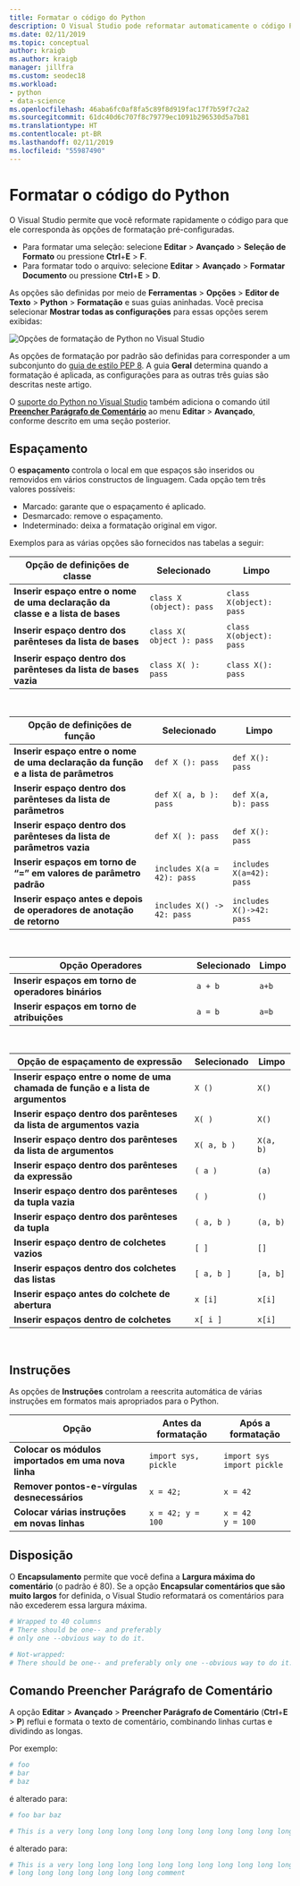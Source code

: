 ```yaml
---
title: Formatar o código do Python
description: O Visual Studio pode reformatar automaticamente o código Python, incluindo espaçamento, instruções, disposição do texto e comentários.
ms.date: 02/11/2019
ms.topic: conceptual
author: kraigb
ms.author: kraigb
manager: jillfra
ms.custom: seodec18
ms.workload:
- python
- data-science
ms.openlocfilehash: 46aba6fc0af8fa5c89f8d919fac17f7b59f7c2a2
ms.sourcegitcommit: 61dc40d6c707f8c79779ec1091b296530d5a7b81
ms.translationtype: HT
ms.contentlocale: pt-BR
ms.lasthandoff: 02/11/2019
ms.locfileid: "55987490"
---
```

# <a name="format-python-code"></a>Formatar o código do Python

O Visual Studio permite que você reformate rapidamente o código para que ele corresponda às opções de formatação pré-configuradas.

- Para formatar uma seleção: selecione **Editar** > **Avançado** > **Seleção de Formato** ou pressione **Ctrl**+**E** > **F**.
- Para formatar todo o arquivo: selecione **Editar** > **Avançado** > **Formatar Documento** ou pressione **Ctrl**+**E** > **D**.

As opções são definidas por meio de **Ferramentas** > **Opções** > **Editor de Texto** > **Python** > **Formatação** e suas guias aninhadas. Você precisa selecionar **Mostrar todas as configurações** para essas opções serem exibidas:

![Opções de formatação de Python no Visual Studio](media/options-editor-formatting.png)

As opções de formatação por padrão são definidas para corresponder a um subconjunto do [guia de estilo PEP 8](https://www.python.org/dev/peps/pep-0008/). A guia **Geral** determina quando a formatação é aplicada, as configurações para as outras três guias são descritas neste artigo.

O [suporte do Python no Visual Studio](installing-python-support-in-visual-studio.md) também adiciona o comando útil [**Preencher Parágrafo de Comentário**](#fill-comment-paragraph-command) ao menu **Editar** > **Avançado**, conforme descrito em uma seção posterior.

## <a name="spacing"></a>Espaçamento

O **espaçamento** controla o local em que espaços são inseridos ou removidos em vários constructos de linguagem. Cada opção tem três valores possíveis:

- Marcado: garante que o espaçamento é aplicado.
- Desmarcado: remove o espaçamento.
- Indeterminado: deixa a formatação original em vigor.

Exemplos para as várias opções são fornecidos nas tabelas a seguir:

| Opção de definições de classe | Selecionado | Limpo |
| --- | --- | --- |
| **Inserir espaço entre o nome de uma declaração da classe e a lista de bases** | `class X (object): pass` | `class X(object): pass` |
| **Inserir espaço dentro dos parênteses da lista de bases** | `class X( object ): pass` | `class X(object): pass` |
| **Inserir espaço dentro dos parênteses da lista de bases vazia** | `class X( ): pass` | `class X(): pass` |

<br/>

| Opção de definições de função | Selecionado | Limpo |
| --- | --- | --- |
| **Inserir espaço entre o nome de uma declaração da função e a lista de parâmetros** | `def X (): pass` | `def X(): pass` |
| **Inserir espaço dentro dos parênteses da lista de parâmetros** | `def X( a, b ): pass` | `def X(a, b): pass` |
| **Inserir espaço dentro dos parênteses da lista de parâmetros vazia** | `def X( ): pass` | `def X(): pass` |
| **Inserir espaços em torno de “=” em valores de parâmetro padrão** | `includes X(a = 42): pass` | `includes X(a=42): pass` |
| **Inserir espaço antes e depois de operadores de anotação de retorno** | `includes X() -> 42: pass` | `includes X()->42: pass` |

<br/>

| Opção Operadores | Selecionado | Limpo |
| --- | --- | --- |
| **Inserir espaços em torno de operadores binários** | `a + b` | `a+b` |
| **Inserir espaços em torno de atribuições** | `a = b` | `a=b` |

<br/>

| Opção de espaçamento de expressão | Selecionado | Limpo |
| --- | --- | --- |
| **Inserir espaço entre o nome de uma chamada de função e a lista de argumentos** | `X ()` | `X()` |
| **Inserir espaço dentro dos parênteses da lista de argumentos vazia** | `X( )` | `X()` |
| **Inserir espaço dentro dos parênteses da lista de argumentos** | `X( a, b )` | `X(a, b)` |
| **Inserir espaço dentro dos parênteses da expressão** | `( a )` | `(a)` |
| **Inserir espaço dentro dos parênteses da tupla vazia** | `( )` | `()` |
| **Inserir espaço dentro dos parênteses da tupla** | `( a, b )` | `(a, b)` |
| **Inserir espaço dentro de colchetes vazios** | `[ ]` | `[]` |
| **Inserir espaços dentro dos colchetes das listas** | `[ a, b ]` | `[a, b]` |
| **Inserir espaço antes do colchete de abertura** | `x [i]` | `x[i]` |
| **Inserir espaços dentro de colchetes** | `x[ i ]` | `x[i]` |

<br/>

## <a name="statements"></a>Instruções

As opções de **Instruções** controlam a reescrita automática de várias instruções em formatos mais apropriados para o Python.

| Opção | Antes da formatação | Após a formatação |
| --- | --- | --- |
| **Colocar os módulos importados em uma nova linha** | `import sys, pickle` | `import sys`<br/>`import pickle` |
| **Remover pontos-e-vírgulas desnecessários** | `x = 42;` | `x = 42` |
| **Colocar várias instruções em novas linhas** | `x = 42; y = 100` | `x = 42`<br/>`y = 100` |

## <a name="wrapping"></a>Disposição

O **Encapsulamento** permite que você defina a **Largura máxima do comentário** (o padrão é 80). Se a opção **Encapsular comentários que são muito largos** for definida, o Visual Studio reformatará os comentários para não excederem essa largura máxima.

```python
# Wrapped to 40 columns
# There should be one-- and preferably
# only one --obvious way to do it.
```

```python
# Not-wrapped:
# There should be one-- and preferably only one --obvious way to do it.
```

## <a name="fill-comment-paragraph-command"></a>Comando Preencher Parágrafo de Comentário

A opção **Editar** > **Avançado** > **Preencher Parágrafo de Comentário** (**Ctrl**+**E** > **P**) reflui e formata o texto de comentário, combinando linhas curtas e dividindo as longas.

Por exemplo:

```python
# foo
# bar
# baz
```

é alterado para:

```python
# foo bar baz
```

```python
# This is a very long long long long long long long long long long long long long long long long long long long comment
```

é alterado para:

```python
# This is a very long long long long long long long long long long long long
# long long long long long long long comment
```
